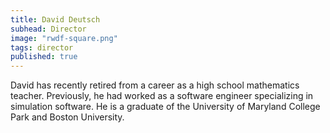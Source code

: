 ```yaml
---
title: David Deutsch
subhead: Director
image: "rwdf-square.png"
tags: director
published: true
---
```


David has recently retired from a career as a high school mathematics teacher. Previously, he had worked as a software engineer specializing in simulation software.  He is a graduate of the University of Maryland College Park and Boston University.